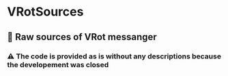 # VRotSources
## 🤫 Raw sources of VRot messanger

### ⚠️ The code is provided as is without any descriptions because the developement was closed
